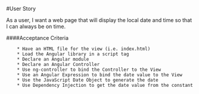#User Story

As a user, I want a web page that will display the local date and time so that I can always be on time.

####Acceptance Criteria

	    * Have an HTML file for the view (i.e. index.html)
	    * Load the Angular library in a script tag
	    * Declare an Angular module
	    * Declare an Angular Controller
	    * Use ng-controller to bind the Controller to the View
	    * Use an Angular Expression to bind the date value to the View
	    * Use the JavaScript Date Object to generate the date
	    * Use Dependency Injection to get the date value from the constant
